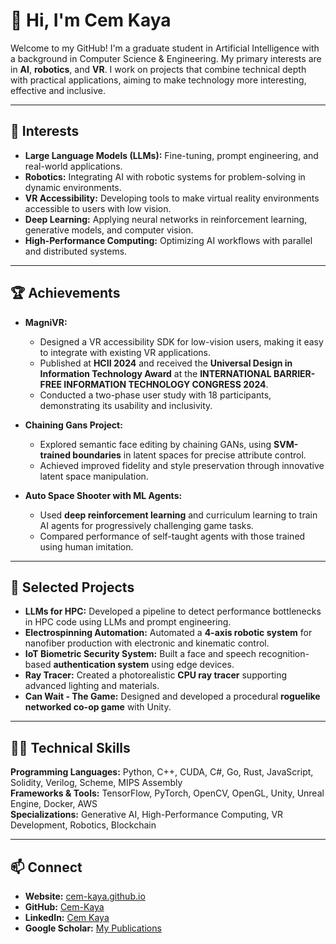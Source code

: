 # 👋 Hi, I'm Cem Kaya  

Welcome to my GitHub! I'm a graduate student in Artificial Intelligence with a background in Computer Science & Engineering. My primary interests are in **AI**, **robotics**, and **VR**. I work on projects that combine technical depth with practical applications, aiming to make technology more interesting, effective and inclusive.

---

## 🌟 Interests  

- **Large Language Models (LLMs):** Fine-tuning, prompt engineering, and real-world applications.  
- **Robotics:** Integrating AI with robotic systems for problem-solving in dynamic environments.  
- **VR Accessibility:** Developing tools to make virtual reality environments accessible to users with low vision.  
- **Deep Learning:** Applying neural networks in reinforcement learning, generative models, and computer vision.  
- **High-Performance Computing:** Optimizing AI workflows with parallel and distributed systems.  

---

## 🏆 Achievements  

- **MagniVR:**  
  - Designed a VR accessibility SDK for low-vision users, making it easy to integrate with existing VR applications.  
  - Published at **HCII 2024** and received the **Universal Design in Information Technology Award** at the **INTERNATIONAL BARRIER-FREE INFORMATION TECHNOLOGY CONGRESS 2024**.  
  - Conducted a two-phase user study with 18 participants, demonstrating its usability and inclusivity.  

- **Chaining Gans Project:**  
  - Explored semantic face editing by chaining GANs, using **SVM-trained boundaries** in latent spaces for precise attribute control.  
  - Achieved improved fidelity and style preservation through innovative latent space manipulation.

- **Auto Space Shooter with ML Agents:**  
  - Used **deep reinforcement learning** and curriculum learning to train AI agents for progressively challenging game tasks.  
  - Compared performance of self-taught agents with those trained using human imitation.

---

## 🚀 Selected Projects  

- **LLMs for HPC:** Developed a pipeline to detect performance bottlenecks in HPC code using LLMs and prompt engineering.  
- **Electrospinning Automation:** Automated a **4-axis robotic system** for nanofiber production with electronic and kinematic control.  
- **IoT Biometric Security System:** Built a face and speech recognition-based **authentication system** using edge devices.  
- **Ray Tracer:** Created a photorealistic **CPU ray tracer** supporting advanced lighting and materials.  
- **Can Wait - The Game:** Designed and developed a procedural **roguelike networked co-op game** with Unity.  

---

## 🧑‍💻 Technical Skills  

**Programming Languages:** Python, C++, CUDA, C#, Go, Rust, JavaScript, Solidity, Verilog, Scheme, MIPS Assembly  
**Frameworks & Tools:** TensorFlow, PyTorch, OpenCV, OpenGL, Unity, Unreal Engine, Docker, AWS  
**Specializations:** Generative AI, High-Performance Computing, VR Development, Robotics, Blockchain  

---

## 📫 Connect  

- **Website:** [cem-kaya.github.io](https://cem-kaya.github.io)  
- **GitHub:** [Cem-Kaya](https://github.com/Cem-Kaya)  
- **LinkedIn:** [Cem Kaya](https://linkedin.com/in/cem-kaya-om8)  
- **Google Scholar:** [My Publications](https://scholar.google.com)  

